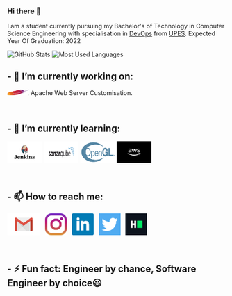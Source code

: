 
### Hi there 👋

I am a student currently pursuing my Bachelor's of Technology in Computer Science Engineering with specialisation in [DevOps](https://aws.amazon.com/devops/what-is-devops/) from [UPES](https://www.upes.ac.in/).
Expected Year Of Graduation: 2022

![GitHub Stats](https://github-readme-stats.vercel.app/api?username=Hridyanshu&theme=vision-friendly-dark)
![Most Used Languages](https://github-readme-stats.vercel.app/api/top-langs/?username=Hridyanshu&layout=compact&theme=vision-friendly-dark)
<br>

## - 🔭 I’m currently working on:
<p><img alt="Apache Logo" width="50px" src="https://github.com/Hridyanshu/Hridyanshu/blob/master/images/apacheLogo.jpg" /> Apache Web Server Customisation.</p>
<br>

## - 🌱 I’m currently learning:
<p><img alt="Jenkins" width="80px" height="50px" src="https://github.com/Hridyanshu/Hridyanshu/blob/master/images/jenkinsLogo.jpg" />
<img alt="sonarQube" width="80px" height="50px" src="https://github.com/Hridyanshu/Hridyanshu/blob/master/images/sonarqubeLogo.png" />
 <img alt="OpenGL" width="80px" height="50px" src="https://github.com/Hridyanshu/Hridyanshu/blob/master/images/openglLogo.png" />
 <img alt="AWS" width="80px" height="50px" src="https://github.com/Hridyanshu/Hridyanshu/blob/master/images/awsLogo.png" /></p>
<br>

## - 📫 How to reach me:
<p>
<a href="mailto:hridyanshusharma@gmail.com"><img height="50" src="https://github.com/Hridyanshu/Hridyanshu/blob/master/images/gmailLogo.png"></a>&nbsp;&nbsp;
  <a href="https://www.instagram.com/sharmahridyanshu/"><img height="50" src="https://github.com/Hridyanshu/Hridyanshu/blob/master/images/instagramLogo.jpg"></a>&nbsp;&nbsp;
<a href="https://www.linkedin.com/in/hridyanshu-sharma-2456356a/"><img height="50" src="https://github.com/Hridyanshu/Hridyanshu/blob/master/images/linkedinLogo.png"></a>&nbsp;&nbsp;
<a href="https://twitter.com/Hridyanshu_"><img height="50" src="https://github.com/Hridyanshu/Hridyanshu/blob/master/images/twitterLogo.png"></a>&nbsp;&nbsp;
<a href="https://www.hackerrank.com/Hridyanshu"><img height="50" src="https://github.com/Hridyanshu/Hridyanshu/blob/master/images/HackerRankLogo.png"></a>&nbsp;&nbsp;
</p>
<br>

## - ⚡ Fun fact: Engineer by chance, Software Engineer by choice😃

